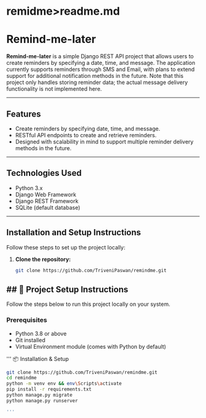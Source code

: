 # remidme>readme.md

# Remind-me-later

**Remind-me-later** is a simple Django REST API project that allows users to create reminders by specifying a date, time, and message. The application currently supports reminders through SMS and Email, with plans to extend support for additional notification methods in the future. Note that this project only handles storing reminder data; the actual message delivery functionality is not implemented here.

---

## Features

- Create reminders by specifying date, time, and message.
- RESTful API endpoints to create and retrieve reminders.
- Designed with scalability in mind to support multiple reminder delivery methods in the future.

---

## Technologies Used

- Python 3.x
- Django Web Framework
- Django REST Framework
- SQLite (default database)

---

## Installation and Setup Instructions

Follow these steps to set up the project locally:

1. **Clone the repository:**
   ```bash
   git clone https://github.com/TriveniPaswan/remindme.git

## ## 🚀 Project Setup Instructions

Follow the steps below to run this project locally on your system.

### Prerequisites

- Python 3.8 or above
- Git installed
- Virtual Environment module (comes with Python by default)



'''
 📦 Installation & Setup

```bash
git clone https://github.com/TriveniPaswan/remindme.git
cd remindme
python -m venv env && env\Scripts\activate
pip install -r requirements.txt
python manage.py migrate
python manage.py runserver

'''

   
